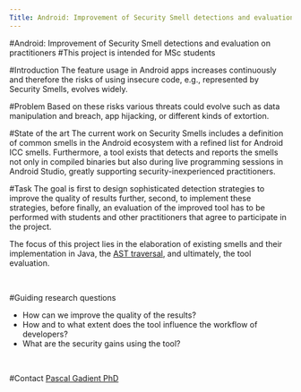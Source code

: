 ```yaml
---
Title: Android: Improvement of Security Smell detections and evaluation on practitioners
---
```

#Android: Improvement of Security Smell detections and evaluation on practitioners
#This project is intended for MSc students
<br><p>
#Introduction
The feature usage in Android apps increases continuously and therefore the risks of using insecure code, e.g., represented by Security Smells, evolves widely.

#Problem
Based on these risks various threats could evolve such as data manipulation and breach, app hijacking, or different kinds of extortion.

#State of the art
The current work on Security Smells includes a definition of common smells in the Android ecosystem with a refined list for Android ICC smells.
Furthermore, a tool exists that detects and reports the smells not only in compiled binaries but also during live programming sessions in Android Studio, greatly supporting security-inexperienced practitioners.

#Task
The goal is first to design sophisticated detection strategies to improve the quality of results further, second, to implement these strategies, before finally, an evaluation of the improved tool has to be performed with students and other practitioners that agree to participate in the project.

The focus of this project lies in the elaboration of existing smells and their implementation in Java, the [AST traversal](https://en.wikipedia.org/wiki/Abstract_syntax_tree), and ultimately, the tool evaluation.
<br><p><br></p>

#Guiding research questions

-  How can we improve the quality of the results?
-  How and to what extent does the tool influence the workflow of developers?
-  What are the security gains using the tool?
<br><p><br></p>

#Contact 
[Pascal Gadient PhD](%base_url%/staff/PascalGadient)
